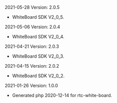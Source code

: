 2021-05-28 Version: 2.0.5
- WhiteBoard SDK V2_0_5.

2021-05-06 Version: 2.0.4
- WhiteBoard SDK V2_0_4.

2021-04-21 Version: 2.0.3
- WhiteBoard SDK V2_0_3.

2021-04-15 Version: 2.0.2
- WhiteBoard SDK V2_0_2.

2021-01-26 Version: 1.0.0
- Generated php 2020-12-14 for rtc-white-board.

